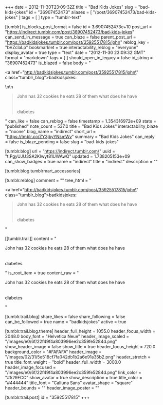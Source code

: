 +++
date = 2012-11-30T23:09:32Z
title = "Bad Kids Jokes"
slug = "bad-kids-jokes"
id = "36907452473"
aliases = [ "/post/36907452473/bad-kids-jokes" ]
tags = [ ]
type = "tumblr-text"

[tumblr]
is_blocks_post_format = false
id = 3.6907452473e+10
post_url = "https://indirect.tumblr.com/post/36907452473/bad-kids-jokes"
can_send_in_message = true
can_blaze = false
parent_post_url = "https://badkidsjokes.tumblr.com/post/35925517815/john"
reblog_key = "bVZcIaLp"
bookmarklet = true
interactability_reblog = "everyone"
display_avatar = true
type = "text"
date = "2012-11-30 23:09:32 GMT"
format = "markdown"
tags = [ ]
should_open_in_legacy = false
id_string = "36907452473"
is_blazed = false
body = "<p><a href=\"http://badkidsjokes.tumblr.com/post/35925517815/john\" class=\"tumblr_blog\">badkidsjokes</a>:</p>\n\n<blockquote><p>John has 32 cookies he eats 28 of them what does he have<br/><br/><br/> diabetes</p></blockquote>"
can_like = false
can_reblog = false
timestamp = 1.354316972e+09
state = "published"
note_count = 537.0
title = "Bad Kids Jokes"
interactability_blaze = "noone"
blog_name = "indirect"
short_url = "https://tmblr.co/ZY3jbyYNsmWv"
summary = "Bad Kids Jokes"
can_reply = false
is_blaze_pending = false
slug = "bad-kids-jokes"

[tumblr.blog]
url = "https://indirect.tumblr.com/"
uuid = "t:PgyUJU3SA2Klwyt81UWAwQ"
updated = 1.738205153e+09
can_show_badges = true
name = "indirect"
title = "indirect"
description = ""

[tumblr.blog.tumblrmart_accessories]

[tumblr.reblog]
comment = ""
tree_html = "<p><a href=\"http://badkidsjokes.tumblr.com/post/35925517815/john\" class=\"tumblr_blog\">badkidsjokes</a>:</p><blockquote><p>John has 32 cookies he eats 28 of them what does he have<br><br><br> diabetes</p></blockquote>"

[[tumblr.trail]]
content = "<p>John has 32 cookies he eats 28 of them what does he have<br /><br /><br /> diabetes</p>"
is_root_item = true
content_raw = "<p>John has 32 cookies he eats 28 of them what does he have<br><br><br> diabetes</p>"

[tumblr.trail.blog]
share_likes = false
share_following = false
can_be_followed = true
name = "badkidsjokes"
active = true

[tumblr.trail.blog.theme]
header_full_height = 1055.0
header_focus_width = 2048.0
body_font = "Helvetica Neue"
header_image_scaled = "/images/e0/6f/22f49f4a803996ee2c359fe5284d.png"
show_header_image = false
show_title = true
header_focus_height = 720.0
background_color = "#FAFAFA"
header_image = "/images/02/31/5e518cf7fa042db1b2a6e91a35b2.png"
header_stretch = true
title_font_weight = "bold"
header_full_width = 3000.0
header_image_focused = "/images/e0/6f/22f49f4a803996ee2c359fe5284d.png"
link_color = "#529ECC"
show_avatar = true
show_description = true
title_color = "#444444"
title_font = "Calluna Sans"
avatar_shape = "square"
header_bounds = ""
header_image_poster = ""

[tumblr.trail.post]
id = "35925517815"
+++
